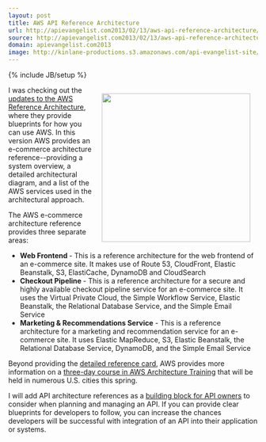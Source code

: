 ```yaml
---
layout: post
title: AWS API Reference Architecture
url: http://apievangelist.com2013/02/13/aws-api-reference-architecture/
source: http://apievangelist.com2013/02/13/aws-api-reference-architecture/
domain: apievangelist.com2013
image: http://kinlane-productions.s3.amazonaws.com/api-evangelist-site/blog/aws-ecommerce-reference-architecture.png
---
```

{% include JB/setup %}
<p><img style="padding: 15px;" src="https://s3.amazonaws.com/kinlane-productions/api-evangelist/aws/aws-ecommerce-reference-architecture.png" alt="" width="300" align="right" /></p>
<p>I was checking out the <a href="http://aws.typepad.com/aws/2013/02/three-new-aws-reference-architectures-for-e-commerce.html">updates to the AWS Reference Architecture</a>, where they provide blueprints for how you can use AWS. In this version AWS provides an e-commerce architecture reference--providing a system overview, a detailed architectural diagram, and a list of the AWS services used in the architectural approach.</p>
<p>The AWS e-commerce architecture reference provides three separate areas:</p>
<ul class="mainlist">
<li><strong>Web Frontend </strong>- This is a reference architecture for the web frontend of an e-commerce site. It makes use of Route 53, CloudFront, Elastic Beanstalk, S3, ElastiCache, DynamoDB and CloudSearch</li>
<li><strong>Checkout Pipeline </strong>- This is a reference architecture for a secure and highly available checkout pipeline service for an e-commerce site. It uses the Virtual Private Cloud, the Simple Workflow Service, Elastic Beanstalk, the Relational Database Service, and the Simple Email Service</li>
<li><strong>Marketing &amp; Recommendations Service</strong> - This is a reference architecture for a marketing and recommendation service for an e-commerce site. It uses Elastic MapReduce, S3, Elastic Beanstalk, the Relational Database Service, DynamoDB, and the Simple Email Service</li>
</ul>
<p>Beyond providing the <a href="http://media.amazonwebservices.com/architecturecenter/AWS_ac_ra_ecommerce_webfrontend_14.pdf">detailed reference card</a>, AWS provides more information on a <a href="http://aws.amazon.com/aws-training/architect/">three-day course in AWS Architecture Training</a> that will be held in numerous U.S. cities this spring.</p>
<p>I will add API architecture references as a <a href="/">building block for API owners</a> to consider when planning and managing an API.  If you can provide clear blueprints for developers to follow, you can increase the chances developers will be successful with integration of an API into their application or systems.</p>
